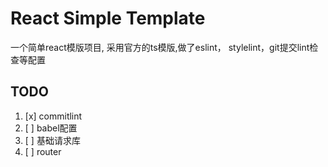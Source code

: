 
# React Simple Template

一个简单react模版项目, 采用官方的ts模版,做了eslint， stylelint，git提交lint检查等配置

## TODO

1. [x] commitlint
2. [ ] babel配置  
3. [ ] 基础请求库
4. [ ] router  
